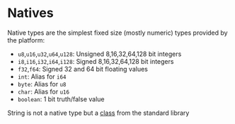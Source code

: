 # Natives

Native types are the simplest fixed size (mostly numeric) types provided by the platform:

- `u8`,`u16`,`u32`,`u64`,`u128`: Unsigned 8,16,32,64,128 bit integers
- `i8`,`i16`,`i32`,`i64`,`i128`: Signed 8,16,32,64,128 bit integers
- `f32`,`f64`: Signed 32 and 64 bit floating values
- `int`: Alias for `i64`
- `byte`: Alias for `u8`
- `char`: Alias for `u16`
- `boolean`: 1 bit truth/false value

<warning>String is not a native type but a <a href="Classes.md">class</a> from the standard library</warning>